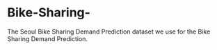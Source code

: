 # Bike-Sharing-
The Seoul Bike Sharing Demand Prediction dataset we use for the Bike Sharing Demand Prediction.
